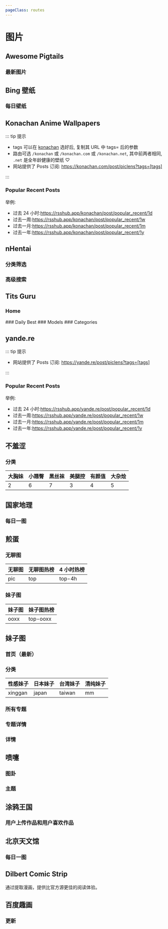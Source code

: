 ```yaml
---
pageClass: routes
---
```


# 图片

## Awesome Pigtails

### 最新图片

<Route author="Chingyat" example="/pigtails" path="/pigtails/index"/>

## Bing 壁纸

### 每日壁纸

<Route author="FHYunCai" example="/bing" path="/bing"/>

## Konachan Anime Wallpapers

::: tip 提示

-   tags 可以在 [konachan](https://konachan.com/post) 选好后, 复制其 URL 中 tags= 后的参数
-   路由可选 `/konachan` 或 `/konachan.com` 或 `/konachan.net`, 其中前两者相同, `.net` 是全年龄健康的壁纸 ♡
-   网站提供了 Posts 订阅: https://konachan.com/post/piclens?tags=[tags]

:::

### Popular Recent Posts

<Route author="magic-akari" example="/konachan/post/popular_recent" path="/konachan/post/popular_recent/:period?" :paramsDesc="['默认过去 24 小时']">

举例:

-   过去 24 小时:<https://rsshub.app/konachan/post/popular_recent/1d>
-   过去一周:<https://rsshub.app/konachan/post/popular_recent/1w>
-   过去一月:<https://rsshub.app/konachan/post/popular_recent/1m>
-   过去一年:<https://rsshub.app/konachan/post/popular_recent/1y>

</Route>

## nHentai

### 分类筛选

<Route author="MegrezZhu" example="/nhentai/language/chinese" path="/nhentai/:key/:keyword/:mode?" :paramsDesc="['筛选条件，可选: parody, character, tag, artist, group, language, category','筛选值', '模式，`simple`为仅封面，`detail`会包括本子每一页，但对服务器负载大。默认为`simple`']" anticrawler="1" />

### 高级搜索

<Route author="MegrezZhu" example="/nhentai/search/language%3Ajapanese+-scat+-yaoi+-guro+-%22mosaic+censorship%22" path="/nhentai/search/:keyword/:mode?" :paramsDesc="['用于搜索的关键词。可在原网站搜索后复制 q= 后面的内容，也可直接输入，但空格等特殊符号是否会转换取决于浏览器和阅读器的实现。用法详见[官网](https://nhentai.net/info/)', '模式，`simple`为仅封面，`detail`会包括本子每一页，但对服务器负载大。默认为`simple`']" anticrawler="1"/>

## Tits Guru

### Home

<Route author="MegrezZhu" example="/tits-guru/home" path="/tits-guru/home"/>
### Daily Best

<Route author="MegrezZhu" example="/tits-guru/daily" path="/tits-guru/daily"/>
### Models

<Route author="MegrezZhu" example="/tits-guru/model/mila-azul" path="/tits-guru/model/:name" :paramsDesc="['指定模特名字，详见[这里](https://tits-guru.com/models)']"/>
### Categories

<Route author="MegrezZhu" example="/tits-guru/category/bikini" path="/tits-guru/category/:type" :paramsDesc="['指定类别，详见[这里](https://tits-guru.com/categories)']"/>

## yande.re

::: tip 提示

-   网站提供了 Posts 订阅: https://yande.re/post/piclens?tags=[tags]

:::

### Popular Recent Posts

<Route author="magic-akari SettingDust" example="/yande.re/post/popular_recent" path="/yande.re/post/popular_recent/:period?" :paramsDesc="['默认过去 24 小时']">

举例:

-   过去 24 小时:<https://rsshub.app/yande.re/post/popular_recent/1d>
-   过去一周:<https://rsshub.app/yande.re/post/popular_recent/1w>
-   过去一月:<https://rsshub.app/yande.re/post/popular_recent/1m>
-   过去一年:<https://rsshub.app/yande.re/post/popular_recent/1y>

</Route>

## 不羞涩

### 分类

<Route author="kba977" example="/dbmv" path="/dbmv/:category?" :paramsDesc="['分类 id - 若不填该参数, 默认所有']">

| 大胸妹 | 小翘臀 | 黑丝袜 | 美腿控 | 有颜值 | 大杂烩 |
| ------ | ------ | ------ | ------ | ------ | ------ |
| 2      | 6      | 7      | 3      | 4      | 5      |

</Route>

## 国家地理

### 每日一图

<Route author="LogicJake" example="/natgeo/dailyphoto" path="/natgeo/dailyphoto"/>

## 煎蛋

### 无聊图

<Route author="Xuanwo xyqfer" example="/jandan/pic" path="/jandan/:sub_model" :paramsDesc="['煎蛋板块名称']"/>

| 无聊图 | 无聊图热榜 | 4 小时热榜 |
| ------ | ---------- | ---------- |
| pic    | top        | top-4h     |

### 妹子图

<Route author="kobemtl xyqfer" example="/jandan/ooxx" path="/jandan/:sub_model" :paramsDesc="['煎蛋板块名称']"/>

| 妹子图 | 妹子图热榜 |
| ------ | ---------- |
| ooxx   | top-ooxx   |

## 妹子图

### 首页（最新）

<Route author="gee1k xyqfer LogicJake" example="/mzitu/home" path="/mzitu/home/:type?" :paramsDesc="['类型，默认最新，可选`hot`最热或`best`推荐']" anticrawler="1"/>

### 分类

<Route author="gee1k xyqfer LogicJake" example="/mzitu/category/xinggan" path="/mzitu/category/:category" :paramsDesc="['分类名']" anticrawler="1">

| 性感妹子 | 日本妹子 | 台湾妹子 | 清纯妹子 |
| -------- | -------- | -------- | -------- |
| xinggan  | japan    | taiwan   | mm       |

</Route>

### 所有专题

<Route author="gee1k xyqfer LogicJake" example="/mzitu/tags" path="/mzitu/tags" anticrawler="1"/>

### 专题详情

<Route author="gee1k xyqfer LogicJake" example="/mzitu/tag/shishen" path="/mzitu/tag/:tag" :paramsDesc="['专题名, 可在专题页 URL 中找到']" anticrawler="1"/>

### 详情

<Route author="gee1k xyqfer LogicJake" example="/mzitu/post/129452" path="/mzitu/post/:id" :paramsDesc="['详情 id, 可在详情页 URL 中找到']" anticrawler="1"/>

## 喷嚏

### 图卦

<Route author="tgly307" example="/dapenti/tugua" path="/dapenti/tugua"/>

### 主题

<Route author="xyqfer" example="/dapenti/subject/184" path="/dapenti/subject/:id" :paramsDesc="['主题 id']"/>

## 涂鸦王国

### 用户上传作品和用户喜欢作品

<Route author="LanceZhu" example="/gracg/user11968EIcqS3" path="/gracg/:user/:love?" :paramsDesc="['用户访问ID，用户主页URL获取', '是否切换为用户喜欢作品, 不选或为 0 不切换，1则切换']"/>

## 北京天文馆

### 每日一图

<Route author="HenryQW" example="/bjp/apod" path="/bjp/apod"/>

## Dilbert Comic Strip

<Route name="Daily Strip" author="Maecenas" example="/dilbert/strip" path="/dilbert/strip">

通过提取漫画，提供比官方源更佳的阅读体验。

</Route>

## 百度趣画

### 更新

<Route author="xyqfer" example="/baidu/doodles" path="/baidu/doodles"/>

